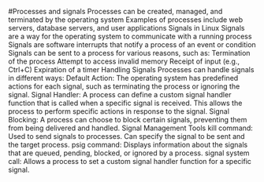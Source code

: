 #Processes and signals
Processes can be created, managed, and terminated by the operating system
Examples of processes include web servers, database servers, and user applications
Signals in Linux
Signals are a way for the operating system to communicate with a running process
Signals are software interrupts that notify a process of an event or condition
Signals can be sent to a process for various reasons, such as:
Termination of the process
Attempt to access invalid memory
Receipt of input (e.g., Ctrl+C)
Expiration of a timer
Handling Signals
Processes can handle signals in different ways:
Default Action: The operating system has predefined actions for each signal, such as terminating the process or ignoring the signal.
Signal Handler: A process can define a custom signal handler function that is called when a specific signal is received. This allows the process to perform specific actions in response to the signal.
Signal Blocking: A process can choose to block certain signals, preventing them from being delivered and handled.
Signal Management Tools
kill command: Used to send signals to processes. Can specify the signal to be sent and the target process.
psig command: Displays information about the signals that are queued, pending, blocked, or ignored by a process.
signal system call: Allows a process to set a custom signal handler function for a specific signal.

